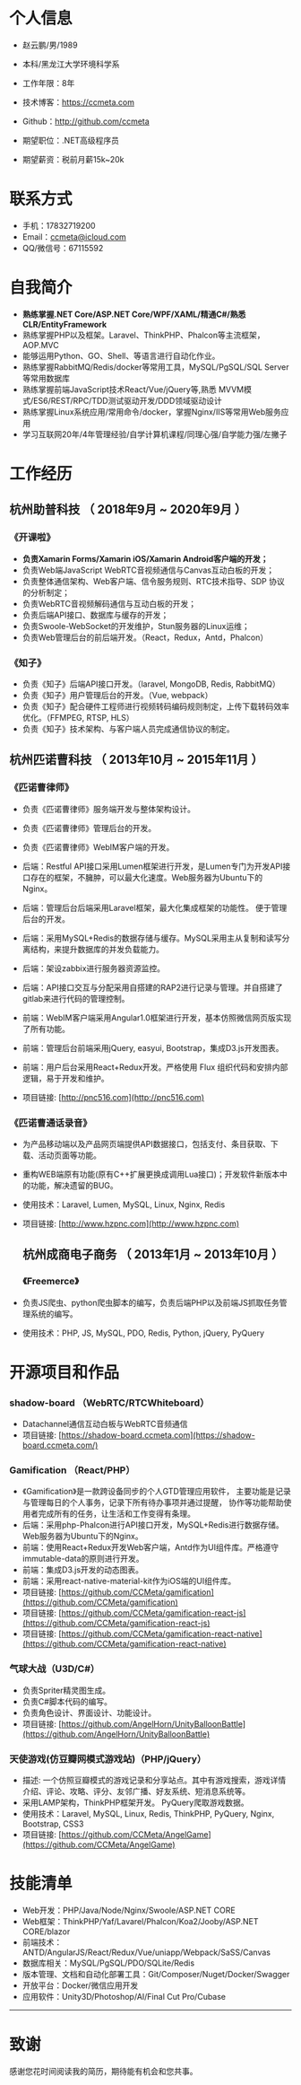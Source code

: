 
# 个人信息
 - 赵云鹏/男/1989 
 - 本科/黑龙江大学环境科学系 
 - 工作年限：8年
 - 技术博客：https://ccmeta.com
 - Github：http://github.com/ccmeta

 - 期望职位：.NET高级程序员
 - 期望薪资：税前月薪15k~20k
# 联系方式
- 手机：17832719200 
- Email：ccmeta@icloud.com
- QQ/微信号：67115592
# 自我简介
- **熟练掌握.NET Core/ASP.NET Core/WPF/XAML/精通C#/熟悉CLR/EntityFramework**
- 熟练掌握PHP以及框架。Laravel、ThinkPHP、Phalcon等主流框架，AOP.MVC
- 能够运用Python、GO、Shell、等语言进行自动化作业。
- 熟练掌握RabbitMQ/Redis/docker等常用工具，MySQL/PgSQL/SQL Server等常用数据库
- 熟练掌握前端JavaScript技术React/Vue/jQuery等,熟悉 MVVM模式/ES6/REST/RPC/TDD测试驱动开发/DDD领域驱动设计
- 熟练掌握Linux系统应用/常用命令/docker，掌握Nginx/IIS等常用Web服务应用
- 学习互联网20年/4年管理经验/自学计算机课程/同理心强/自学能力强/左撇子


# 工作经历

## 杭州助普科技 （ 2018年9月 ~ 2020年9月 ）

### 《开课啦》 
- **负责Xamarin Forms/Xamarin iOS/Xamarin Android客户端的开发；**
- 负责Web端JavaScript WebRTC音视频通信与Canvas互动白板的开发；
- 负责整体通信架构、Web客户端、信令服务规则、RTC技术指导、SDP 协议的分析制定；
- 负责WebRTC音视频解码通信与互动白板的开发；
- 负责后端API接口、数据库与缓存的开发；
- 负责Swoole-WebSocket的开发维护，Stun服务器的Linux运维；
- 负责Web管理后台的前后端开发。（React，Redux，Antd，Phalcon）

### 《知子》 
- 负责《知子》后端API接口开发。（laravel, MongoDB, Redis, RabbitMQ）
- 负责《知子》用户管理后台的开发。（Vue, webpack）
- 负责《知子》配合硬件工程师进行视频转码编码规则制定，上传下载转码效率优化。（FFMPEG, RTSP, HLS）
- 负责《知子》技术架构、与客户端人员完成通信协议的制定。

  
## 杭州匹诺曹科技 （ 2013年10月 ~ 2015年11月 ）

### 《匹诺曹律师》 
- 负责《匹诺曹律师》服务端开发与整体架构设计。 
- 负责《匹诺曹律师》管理后台的开发。 
- 负责《匹诺曹律师》WebIM客户端的开发。 

- 后端：Restful API接口采用Lumen框架进行开发，是Lumen专门为开发API接口存在的框架，不臃肿，可以最大化速度。Web服务器为Ubuntu下的Nginx。 
- 后端：管理后台后端采用Laravel框架，最大化集成框架的功能性。 便于管理后台的开发。 
- 后端：采用MySQL+Redis的数据存储与缓存。MySQL采用主从复制和读写分离结构，来提升数据库的并发负载能力。 
- 后端：架设zabbix进行服务器资源监控。 
- 后端：API接口交互与分配采用自搭建的RAP2进行记录与管理。并自搭建了gitlab来进行代码的管理控制。 
- 前端：WebIM客户端采用Angular1.0框架进行开发，基本仿照微信网页版实现了所有功能。 
- 前端：管理后台前端采用jQuery, easyui, Bootstrap，集成D3.js开发图表。 
- 前端：用户后台采用React+Redux开发。严格使用 Flux 组织代码和安排内部逻辑，易于开发和维护。  
- 项目链接: [http://pnc516.com](http://pnc516.com)
### 《匹诺曹通话录音》
- 为产品移动端以及产品网页端提供API数据接口，包括支付、条目获取、下载、活动页面等功能。 
- 重构WEB端原有功能(原有C++扩展更换成调用Lua接口)；开发软件新版本中的功能，解决遗留的BUG。
- 使用技术：Laravel, Lumen, MySQL, Linux, Nginx, Redis
- 项目链接: [http://www.hzpnc.com](http://www.hzpnc.com)

  ## 杭州成商电子商务 （ 2013年1月 ~ 2013年10月 ）
  ### 《Freemerce》
- 负责JS爬虫、python爬虫脚本的编写，负责后端PHP以及前端JS抓取任务管理系统的编写。
- 使用技术：PHP, JS, MySQL, PDO, Redis, Python, jQuery, PyQuery

# 开源项目和作品
### shadow-board （WebRTC/RTCWhiteboard）
-  Datachannel通信互动白板与WebRTC音频通信
- 项目链接:  [https://shadow-board.ccmeta.com](https://shadow-board.ccmeta.com/)
### Gamification （React/PHP）
- 《Gamification》是一款跨设备同步的个人GTD管理应用软件， 主要功能是记录与管理每日的个人事务，记录下所有待办事项并通过提醒， 协作等功能帮助使用者完成所有的任务，让生活和工作变得有条理。 
- 后端：采用php-Phalcon进行API接口开发，MySQL+Redis进行数据存储。Web服务器为Ubuntu下的Nginx。 
- 前端：使用React+Redux开发Web客户端，Antd作为UI组件库。严格遵守immutable-data的原则进行开发。 
- 前端：集成D3.js开发的动态图表。 
- 前端：采用react-native-material-kit作为iOS端的UI组件库。
- 项目链接:  [https://github.com/CCMeta/gamification](https://github.com/CCMeta/gamification)
- 项目链接:  [https://github.com/CCMeta/gamification-react-js](https://github.com/CCMeta/gamification-react-js)
- 项目链接:  [https://github.com/CCMeta/gamification-react-native](https://github.com/CCMeta/gamification-react-native)
### 气球大战（U3D/C#） 
- 负责Spriter精灵图生成。 
- 负责C#脚本代码的编写。 
- 负责角色设计、界面设计、功能设计。 
- 项目链接:  [https://github.com/AngelHorn/UnityBalloonBattle](https://github.com/AngelHorn/UnityBalloonBattle)
### 天使游戏(仿豆瓣网模式游戏站)（PHP/jQuery）
- 描述: 一个仿照豆瓣模式的游戏记录和分享站点。其中有游戏搜索，游戏详情介绍、评论、攻略、评分、友邻广播、好友系统、短消息系统等。
- 采用LAMP架构，ThinkPHP框架开发。 PyQuery爬取游戏数据。
- 使用技术：Laravel, MySQL, Linux, Redis, ThinkPHP, PyQuery, Nginx, Bootstrap, CSS3
- 项目链接:  [https://github.com/CCMeta/AngelGame](https://github.com/CCMeta/AngelGame)

# 技能清单

- Web开发：PHP/Java/Node/Nginx/Swoole/ASP.NET CORE
- Web框架：ThinkPHP/Yaf/Lavarel/Phalcon/Koa2/Jooby/ASP.NET CORE/blazor
- 前端技术：ANTD/AngularJS/React/Redux/Vue/uniapp/Webpack/SaSS/Canvas
- 数据库相关：MySQL/PgSQL/PDO/SQLite/Redis
- 版本管理、文档和自动化部署工具：Git/Composer/Nuget/Docker/Swagger
- 开放平台：Docker/微信应用开发
- 应用软件：Unity3D/Photoshop/AI/Final Cut Pro/Cubase
      
---      
# 致谢
感谢您花时间阅读我的简历，期待能有机会和您共事。
      
